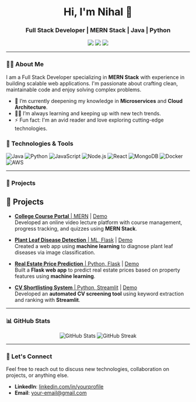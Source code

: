 <h1 align="center">Hi, I'm Nihal 👋</h1>
<h3 align="center">Full Stack Developer | MERN Stack | Java | Python</h3>

<p align="center">
  <a href="https://github.com/your-username"><img src="https://img.shields.io/github/followers/your-username?label=Follow&style=social"></a>
  <a href="https://linkedin.com/in/yourprofile"><img src="https://img.shields.io/badge/-LinkedIn-blue?style=flat-square&logo=Linkedin&logoColor=white"></a>
  <a href="mailto:your-email@gmail.com"><img src="https://img.shields.io/badge/-Gmail-red?style=flat-square&logo=Gmail&logoColor=white"></a>
</p>

---

### 👨‍💻 About Me

I am a Full Stack Developer specializing in **MERN Stack** with experience in building scalable web applications. I'm passionate about crafting clean, maintainable code and enjoy solving complex problems.

- 🌱 I’m currently deepening my knowledge in **Microservices** and **Cloud Architecture**.
- 🧑‍💻 I’m always learning and keeping up with new tech trends.
- ⚡ Fun fact: I'm an avid reader and love exploring cutting-edge technologies.

### 🔧 Technologies & Tools

![Java](https://img.shields.io/badge/-Java-333333?style=flat&logo=java)
![Python](https://img.shields.io/badge/-Python-333333?style=flat&logo=python)
![JavaScript](https://img.shields.io/badge/-JavaScript-333333?style=flat&logo=javascript)
![Node.js](https://img.shields.io/badge/-Node.js-333333?style=flat&logo=node.js)
![React](https://img.shields.io/badge/-React-333333?style=flat&logo=react)
![MongoDB](https://img.shields.io/badge/-MongoDB-333333?style=flat&logo=mongodb)
![Docker](https://img.shields.io/badge/-Docker-333333?style=flat&logo=docker)
![AWS](https://img.shields.io/badge/-AWS-333333?style=flat&logo=amazon-aws)

---

### 🚀 Projects

## 🚀 Projects

- [**College Course Portal** | MERN](https://github.com/your-username/college-course-portal) | [Demo](https://college-course-portal-demo.com)  
  Developed an online video lecture platform with course management, progress tracking, and quizzes using **MERN Stack**.

- [**Plant Leaf Disease Detection** | ML, Flask](https://github.com/your-username/plant-leaf-disease-detection) | [Demo](https://plant-leaf-detection-demo.com)  
  Created a web app using **machine learning** to diagnose plant leaf diseases via image classification.

- [**Real Estate Price Prediction** | Python, Flask](https://github.com/your-username/real-estate-price-prediction) | [Demo](https://real-estate-price-prediction-demo.com)  
  Built a **Flask web app** to predict real estate prices based on property features using **machine learning**.

- [**CV Shortlisting System** | Python, Streamlit](https://github.com/your-username/cv-shortlisting-system) | [Demo](https://cv-shortlisting-demo.com)  
  Developed an **automated CV screening tool** using keyword extraction and ranking with **Streamlit**.

---

### 📊 GitHub Stats

<p align="center">
  <img src="https://github-readme-stats.vercel.app/api?username=your-username&show_icons=true&theme=default&count_private=true" alt="GitHub Stats">
  <img src="https://github-readme-streak-stats.herokuapp.com/?user=your-username&theme=default" alt="GitHub Streak">
</p>

---

### 🤝 Let's Connect

Feel free to reach out to discuss new technologies, collaboration on projects, or anything else.

- **LinkedIn**: [linkedin.com/in/yourprofile](https://linkedin.com/in/yourprofile)
- **Email**: [your-email@gmail.com](mailto:your-email@gmail.com)
